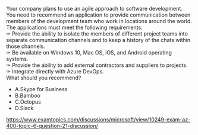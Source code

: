 Your company plans to use an agile approach to software development.<br/>You need to recommend an application to provide communication between members of the development team who work in locations around the world. The applications must meet the following requirements:<br/>✑ Provide the ability to isolate the members of different project teams into separate communication channels and to keep a history of the chats within those channels.<br/>✑ Be available on Windows 10, Mac OS, iOS, and Android operating systems.<br/>✑ Provide the ability to add external contractors and suppliers to projects.<br/>✑ Integrate directly with Azure DevOps.<br/>What should you recommend?<br/><ul><li class="multi-choice-item"><span class="multi-choice-letter" data-choice-letter="A">A.</span>Skype for Business</li><li class="multi-choice-item"><span class="multi-choice-letter" data-choice-letter="B">B.</span>Bamboo</li><li class="multi-choice-item"><span class="multi-choice-letter" data-choice-letter="C">C.</span>Octopus</li><li class="multi-choice-item correct-hidden"><span class="multi-choice-letter" data-choice-letter="D">D.</span>Slack</li></ul><p><a href="https://www.examtopics.com/discussions/microsoft/view/10249-exam-az-400-topic-6-question-21-discussion/">https://www.examtopics.com/discussions/microsoft/view/10249-exam-az-400-topic-6-question-21-discussion/</a></p><script src="https://giscus.app/client.js"                    data-repo="azsamples/az204"                    data-repo-id="R_kgDOMRXzDQ"                    data-category="General"                    data-category-id="DIC_kwDOMRXzDc4Cgi27"                    data-mapping="pathname"                    data-strict="0"                    data-reactions-enabled="0"                    data-emit-metadata="0"                    data-input-position="bottom"                    data-theme="preferred_color_scheme"                    data-lang="en"                    crossorigin="anonymous"                    async>                    </script>